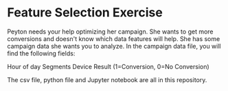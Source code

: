 # Feature Selection Exercise

Peyton needs your help optimizing her campaign.  She wants to get more conversions and doesn't know which data features will help.  She has some campaign data she wants you to analyze.  In the campaign data file, you will find the following fields:

Hour of day
Segments
Device
Result (1=Conversion, 0=No Conversion)

The csv file, python file and Jupyter notebook are all in this repository.
